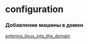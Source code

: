 # configuration

### Добавление машины в домен
[entering_linux_into_the_domain](entering_linux_into_the_domain)

